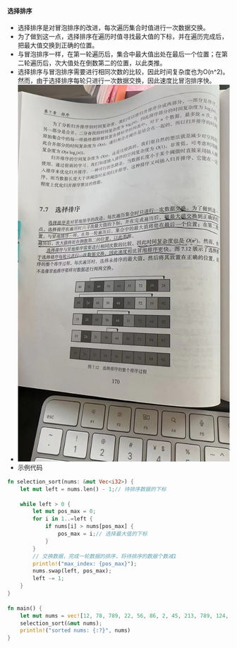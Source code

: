 #### 选择排序

- 选择排序是对冒泡排序的改进，每次遍历集合时值进行一次数据交换。
- 为了做到这一点，选择排序在遍历时值寻找最大值的下标，并在遍历完成后，把最大值交换到正确的位置。
- 与冒泡排序一样，在第一轮遍历后，集合中最大值出处在最后一个位置；在第二轮遍历后，次大值处在倒数第二的位置，以此类推。
- 选择排序与冒泡排序需要进行相同次数的比较，因此时间复杂度也为O(n^2)。然而，由于选择排序每轮只进行一次数据交换，因此速度比冒泡排序快。
- ![选择排序1.jpeg](..%2Fimages%2F%E9%80%89%E6%8B%A9%E6%8E%92%E5%BA%8F1.jpeg)
- 示例代码

```rust
fn selection_sort(nums: &mut Vec<i32>) {
    let mut left = nums.len() - 1;// 待排序数据的下标

    while left > 0 {
        let mut pos_max = 0;
        for i in 1..=left {
            if nums[i] > nums[pos_max] {
                pos_max = i;// 选择最大值的下标
            }
        }
        // 交换数据，完成一轮数据的排序，将待排序的数据个数减1
        println!("max_index: {pos_max}");
        nums.swap(left, pos_max);
        left -= 1;
    }
}

fn main() {
    let mut nums = vec![12, 78, 789, 22, 56, 86, 2, 45, 213, 789, 124, 6880, 35];
    selection_sort(&mut nums);
    println!("sorted nums: {:?}", nums)
}
```